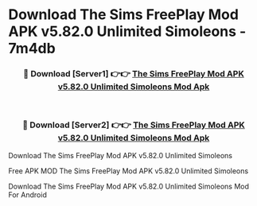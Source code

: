# Download The Sims FreePlay Mod APK v5.82.0 Unlimited Simoleons - 7m4db



<div align="center">
<h3>🔴 Download [Server1] 👉👉 <a href="https://momento.my/?title=The_Sims_FreePlay_Mod_APK_v5.82.0_Unlimited_Simoleons">The Sims FreePlay Mod APK v5.82.0 Unlimited Simoleons Mod Apk</a></h3><br>

<h3>🔴 Download [Server2] 👉👉 <a href="https://momento.my/?title=The_Sims_FreePlay_Mod_APK_v5.82.0_Unlimited_Simoleons">The Sims FreePlay Mod APK v5.82.0 Unlimited Simoleons Mod Apk</a></h3>
</div>



Download The Sims FreePlay Mod APK v5.82.0 Unlimited Simoleons 

Free APK MOD The Sims FreePlay Mod APK v5.82.0 Unlimited Simoleons 

Download The Sims FreePlay Mod APK v5.82.0 Unlimited Simoleons Mod For Android
